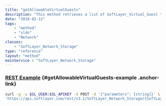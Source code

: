```yaml
---
title: "getAllowableVirtualGuests"
description: "This method retrieves a list of SoftLayer_Virtual_Guest that can be authorized to this SoftLayer_Network_Storage. "
date: "2018-02-12"
tags:
    - "method"
    - "sldn"
    - "Network"
classes:
    - "SoftLayer_Network_Storage"
type: "reference"
layout: "method"
mainService : "SoftLayer_Network_Storage"
---
```


### [REST Example](#getAllowableVirtualGuests-example) <a href="/article/rest/"><i class="fas fa-question"></i></a> {#getAllowableVirtualGuests-example .anchor-link} 
```bash
curl -g -u $SL_USER:$SL_APIKEY -X POST -d '{"parameters": [string]}' \
'https://api.softlayer.com/rest/v3.1/SoftLayer_Network_Storage/{SoftLayer_Network_StorageID}/getAllowableVirtualGuests'
```

